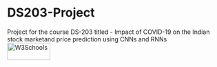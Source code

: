# DS203-Project

Project for the course DS-203 titled - Impact of COVID-19 on the Indian stock marketand price prediction using CNNs and RNNs<br>
<a href="https://colab.research.google.com/drive/1doWwoO8UfliAN06wSyo8S1RXSTqfR2Uf?usp=sharing">
<img border="0" alt="W3Schools" src="https://miro.medium.com/max/776/1*Lad06lrjlU9UZgSTHUoyfA.png" width="100" height="40">
</a>

